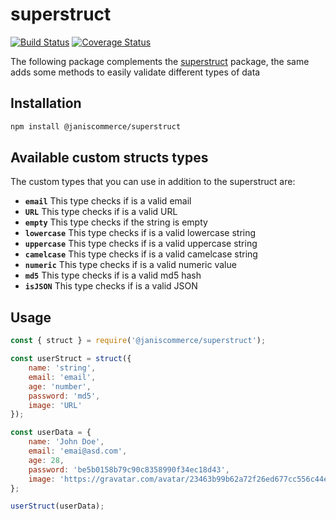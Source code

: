 # superstruct

[![Build Status](https://travis-ci.org/janis-commerce/superstruct.svg?branch=master)](https://travis-ci.org/janis-commerce/superstruct)
[![Coverage Status](https://coveralls.io/repos/github/janis-commerce/superstruct/badge.svg?branch=master)](https://coveralls.io/github/janis-commerce/superstruct?branch=master)

The following package complements the [superstruct](https://github.com/ianstormtaylor/superstruct) package, the same adds some methods to easily validate different types of data

## Installation
```sh
npm install @janiscommerce/superstruct
```
## Available custom structs types
The custom types that you can use in addition to the superstruct are:
- **`email`** This type checks if is a valid email
- **`URL`** This type checks if is a valid URL
- **`empty`** This type checks if the string is empty
- **`lowercase`** This type checks if is a valid lowercase string
- **`uppercase`** This type checks if is a valid uppercase string
- **`camelcase`** This type checks if is a valid camelcase string
- **`numeric`** This type checks if is a valid numeric value
- **`md5`** This type checks if is a valid md5 hash
- **`isJSON`** This type checks if is a valid JSON

## Usage
```js
const { struct } = require('@janiscommerce/superstruct');

const userStruct = struct({
	name: 'string',
	email: 'email',
	age: 'number',
	password: 'md5',
	image: 'URL'
});

const userData = {
	name: 'John Doe',
	email: 'emai@asd.com',
	age: 28,
	password: 'be5b0158b79c90c8358990f34ec18d43',
	image: 'https://gravatar.com/avatar/23463b99b62a72f26ed677cc556c44e8?s=200'
};

userStruct(userData);
```
